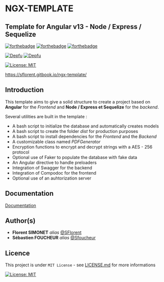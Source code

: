 # NGX-TEMPLATE

## Template for Angular v13 - Node / Express / Sequelize 

[![forthebadge](https://forthebadge.com/images/badges/built-with-love.svg)](https://forthebadge.com) [![forthebadge](https://forthebadge.com/images/badges/it-works-why.svg)](https://forthebadge.com) [![forthebadge](https://forthebadge.com/images/badges/powered-by-black-magic.svg)](https://forthebadge.com)

[![Depfu](https://badges.depfu.com/badges/7a5356abbabe8182c4af98d37d09f65c/status.svg)](https://depfu.com) [![Depfu](https://badges.depfu.com/badges/7a5356abbabe8182c4af98d37d09f65c/overview.svg)](https://depfu.com/github/ngx-template/ngx-template?project_id=26258)

[![License: MIT](https://img.shields.io/badge/License-MIT-yellow.svg)](https://opensource.org/licenses/MIT)

https://sflorent.gitbook.io/ngx-template/

## Introduction 

This template aims to give a solid structure to create a project based on **Angular** for the *Frontend* and **Node / Express et Sequelize** for the *backend*.

Several utilities are built in the template :

* A bash script to initialize the database and automatically creates models
* A bash script to create the folder *dist* for production purposes
* A bash script to install dependencies for the *Frontend* and the *Backend*
* A customizable class named *PDFGenerator*
* Encryption functions to encrypt and decrypt strings with a AES - 256 protocol
* Optional use of Faker to populate the database with fake data
* An Angular directive to handle preloaders
* Integration of Swagger for the backend
* Integration of Compodoc for the frontend
* Optional use of an auhtorization server

## Documentation

[Documentation](https://sflorent.gitbook.io/ngx-template/)

## Author(s)

* **Florent SIMONET** _alias_ [@SFlorent](https://github.com/SFlorent)
* **Sébastien FOUCHEUR** _alias_ [@Sfoucheur](https://github.com/Sfoucheur)

## Licence

This project is under ``MIT License`` - see [LICENSE.md](LICENSE.md) for more informations

[![License: MIT](https://img.shields.io/badge/License-MIT-yellow.svg)](https://opensource.org/licenses/MIT)
